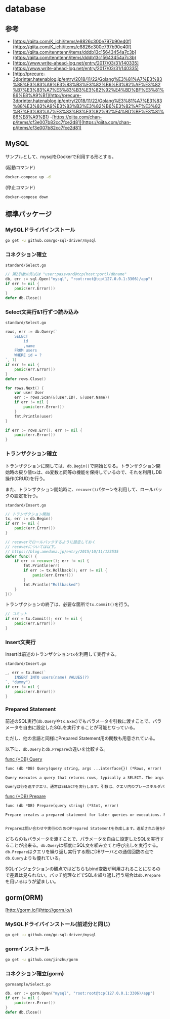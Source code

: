 # database

## 参考

- [https://qiita.com/K_ichi/items/e8826c300e797b90e40f](https://qiita.com/K_ichi/items/e8826c300e797b90e40f)
- [https://qiita.com/tenntenn/items/dddb13c15643454a7c3b](https://qiita.com/tenntenn/items/dddb13c15643454a7c3b)
- [https://www.write-ahead-log.net/entry/2017/03/31/140335](https://www.write-ahead-log.net/entry/2017/03/31/140335)
- [http://precure-3dprinter.hatenablog.jp/entry/2018/11/22/Golang%E3%81%A7%E3%83%88%E3%83%A9%E3%83%B3%E3%82%B6%E3%82%AF%E3%82%B7%E3%83%A7%E3%83%B3%E3%82%92%E4%BD%BF%E3%81%86%E8%A9%B1](http://precure-3dprinter.hatenablog.jp/entry/2018/11/22/Golang%E3%81%A7%E3%83%88%E3%83%A9%E3%83%B3%E3%82%B6%E3%82%AF%E3%82%B7%E3%83%A7%E3%83%B3%E3%82%92%E4%BD%BF%E3%81%86%E8%A9%B1)
-[https://qiita.com/chan-p/items/cf3e007b82cc7fce2d81](https://qiita.com/chan-p/items/cf3e007b82cc7fce2d81)

## MySQL

サンプルとして、mysqlをDockerで利用する形とする。

(起動コマンド)

```sh
docker-compose up -d
```

(停止コマンド)

```sh
docker-compose down
```

## 標準パッケージ

### MySQLドライバインストール

```sh
go get -u github.com/go-sql-driver/mysql
```

### コネクション確立

`standard/Select.go`

```go
// 第2引数の形式は "user:password@tcp(host:port)/dbname"
db, err := sql.Open("mysql", "root:root@tcp(127.0.0.1:3306)/app")
if err != nil {
    panic(err.Error())
}
defer db.Close()
```

### Select文実行&1行ずつ読み込み

`standard/Select.go`

```go
rows, err := db.Query(`
    SELECT
        id
        ,name
    FROM users
    WHERE id = ?
`, 1)
if err != nil {
    panic(err.Error())
}
defer rows.Close()

for rows.Next() {
    var user User
    err := rows.Scan(&(user.ID), &(user.Name))
    if err != nil {
        panic(err.Error())
    }
    fmt.Println(user)
}

if err := rows.Err(); err != nil {
    panic(err.Error())
}
```

### トランザクション確立

トランザクションに関しては、`db.Begin()`で開始となる。トランザクション開始時の戻り値`tx`は、`db`変数と同等の機能を保持しているので、それを利用しDB操作(CRUD)を行う。

また、トランザクション開始時に、`recover()`パターンを利用して、ロールバックの設定を行う。

`standard/Insert.go`

```go
// トランザクション開始
tx, err := db.Begin()
if err != nil {
    panic(err.Error())
}

// recoverでロールバックするように設定しておく
// recoverについては以下。
// https://blog.amedama.jp/entry/2015/10/11/123535
defer func() {
    if err := recover(); err != nil {
        fmt.Println(err)
        if err := tx.Rollback(); err != nil {
            panic(err.Error())
        }
        fmt.Println("Rollbacked")
    }
}()
```

トランザクションの終了は、必要な箇所で`tx.Commit()`を行う。

```go
// コミット
if err = tx.Commit(); err != nil {
    panic(err.Error())
}
```

### Insert文実行

Insertは前述のトランザクション`tx`を利用して実行する。

`standard/Insert.go`

```go
_, err = tx.Exec(`
    INSERT INTO users(name) VALUES(?)
`, "dummy")
if err != nil {
    panic(err.Error())
}
```

### Prepared Statement

前述のSQL実行(`db.Query`や`tx.Exec`)でもパラメータを引数に渡すことで、パラメータを自由に設定したSQLを実行することが可能となっている。

ただし、他の言語と同様にPrepared Statement用の関数も用意されている。

以下に、`db.Query`と`db.Prepare`の違いを比較する。

[func (*DB) Query](https://godoc.org/database/sql#DB.Query)

```txt
func (db *DB) Query(query string, args ...interface{}) (*Rows, error)

Query executes a query that returns rows, typically a SELECT. The args are for any placeholder parameters in the query.

Queryは行を返すクエリ、通常はSELECTを実行します。引数は、クエリ内のプレースホルダパラメータ用です。
```

[func (*DB) Prepare](https://godoc.org/database/sql#DB.Prepare)

```txt
func (db *DB) Prepare(query string) (*Stmt, error)

Prepare creates a prepared statement for later queries or executions. Multiple queries or executions may be run concurrently from the returned statement. The caller must call the statement's Close method when the statement is no longer needed.


Prepareは問い合わせや実行のためのPrepared Statementを作成します。返却された値を用いて複数のクエリまたは実行を同時に実行できます。ステートメントが不要になった場合、呼び出し側はステートメントのCloseメソッドを呼び出す必要があります。
```

どちらのもパラメータを渡すことで、パラメータを自由に設定したSQLを実行することが出来る。`db.Query`は都度にSQL文を組み立てと呼び出しを実行する。`db.Prepare`はクエリを繰り返し実行する際にDBサーバとの通信回数の点で`db.Query`よりも優れている。

SQLインジェクションの観点ではどちらもbind変数が利用されることになるので差異は見られない。バッチ処理などでSQLを繰り返し行う場合は`db.Prepare`を用いるほうが望ましい。

## gorm(ORM)

[http://gorm.io/](http://gorm.io/)

### MySQLドライバインストール(前述分と同じ)

```sh
go get -u github.com/go-sql-driver/mysql
```

### gormインストール

```sh
go get -u github.com/jinzhu/gorm
```

### コネクション確立(gorm)

`gormsample/Select.go`

```go
db, err := gorm.Open("mysql", "root:root@tcp(127.0.0.1:3306)/app")
if err != nil {
    panic(err.Error())
}
defer db.Close()
```